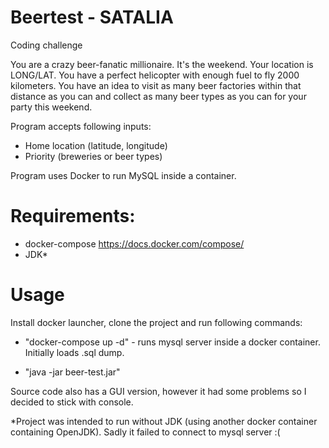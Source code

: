 # Beertest - SATALIA
Coding challenge

You are a crazy beer-fanatic millionaire. It's the weekend. Your location is LONG/LAT. You have a perfect helicopter with enough fuel to fly 2000 kilometers. You have an idea to visit as many beer factories within that distance as you can and collect as many beer types as you can for your party this weekend.

Program accepts following inputs:
 - Home location (latitude, longitude)
 - Priority (breweries or beer types)
 
 Program uses Docker to run MySQL inside a container. 
 
# Requirements:
 - docker-compose https://docs.docker.com/compose/
 - JDK*
 
# Usage
Install docker launcher, clone the project and run following commands:
 - "docker-compose up -d" - runs mysql server inside a docker container. Initially loads .sql dump.
 
 - "java -jar beer-test.jar"
 
Source code also has a GUI version, however it had some problems so I decided to stick with console.

 *Project was intended to run without JDK (using another docker container containing OpenJDK). Sadly it failed to connect to mysql server :(
 
 